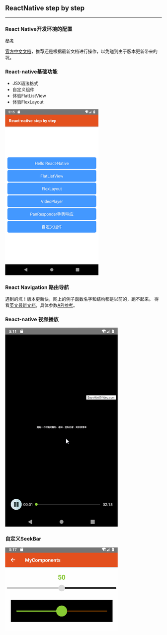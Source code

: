 ## ReactNative step by step
***
### React Native开发环境的配置 
[参考](https://www.jianshu.com/p/dc080a01850b)

[官方中文文档](https://reactnative.cn/docs/getting-started/)，推荐还是根据最新文档进行操作，以免碰到由于版本更新带来的坑。

### React-native基础功能
* JSX语法格式
* 自定义组件
* 体验FlatListView
* 体验FlexLayout

<img src="./screenShot/home.png" width="300">

### React Navigation 路由导航
遇到的坑！版本更新快，网上的例子函数名字和结构都是以前的，跑不起来。
得看[英文最新文档](https://reactnavigation.org/docs/en/hello-react-navigation.html)，具体参数[API参考](https://reactnavigation.org/docs/en/navigation-prop.html)。

### React-native 视频播放
<img src="./screenShot/videoPlayer.gif">

### 自定义SeekBar
<img src="./screenShot/seekBar.gif">
